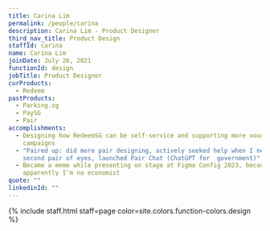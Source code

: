 ```yaml
---
title: Carina Lim
permalink: /people/carina
description: Carina Lim - Product Designer
third_nav_title: Product Design
staffId: carina
name: Carina Lim
joinDate: July 26, 2021
functionId: design
jobTitle: Product Designer
curProducts:
  - Redeem
pastProducts:
  - Parking.sg
  - PaySG
  - Pair
accomplishments:
  - Designing how RedeemSG can be self-service and supporting more voucher
    campaigns
  - "Paired up: did more pair designing, actively seeked help when I needed a
    second pair of eyes, launched Pair Chat (ChatGPT for  government)"
  - Became a meme while presenting on stage at Figma Config 2023, because
    apparently I’m no economist
quote: ""
linkedinId: ""
---
```


{% include staff.html staff=page color=site.colors.function-colors.design %}

